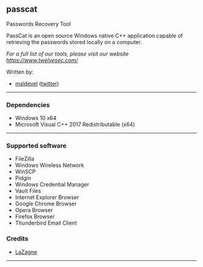 ## passcat

Passwords Recovery Tool

PassCat is an open source Windows native C++ application capable of retrieving the passwords stored locally on a computer.

*For a full list of our tools, please visit our website https://www.twelvesec.com/*

Written by:

* [maldevel](https://github.com/maldevel) ([twitter](https://twitter.com/maldevel))

---

### Dependencies

* Windows 10 x64
* Microsoft Visual C++ 2017 Redistributable (x64)

---

### Supported software

* FileZilla
* Windows Wireless Network
* WinSCP
* Pidgin
* Windows Credential Manager
* Vault Files
* Internet Explorer Browser
* Google Chrome Browser
* Opera Browser
* Firefox Browser
* Thunderbird Email Client

### Credits

* [LaZagne](https://github.com/AleassandroZ/LaZagne)

---
